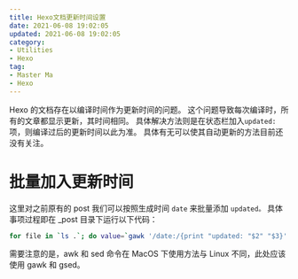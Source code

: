 ```yaml
---
title: Hexo文档更新时间设置
date: 2021-06-08 19:02:05
updated: 2021-06-08 19:02:05
category: 
- Utilities
- Hexo
tag: 
- Master Ma
- Hexo
---
```

<!-- omit in toc -->
Hexo 的文档存在以编译时间作为更新时间的问题。
这个问题导致每次编译时，所有的文章都显示更新，其时间相同。
具体解决方法则是在状态栏加入`updated:`项，则编译过后的更新时间以此为准。
具体有无可以使其自动更新的方法目前还没有关注。

<!-- more -->

# 批量加入更新时间

这里对之前原有的 post 我们可以按照生成时间 `date` 来批量添加 `updated。`
具体事项过程即在 _post 目录下运行以下代码：
``` bash
for file in `ls .`; do value=`gawk '/date:/{print "updated: "$2" "$3}' ${file}`; echo ${value}; gsed "3 a\\${value}" -i ${file}; done;
```
需要注意的是，awk 和 sed 命令在 MacOS 下使用方法与 Linux 不同，此处应该使用 gawk 和 gsed。